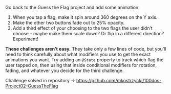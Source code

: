 Go back to the Guess the Flag project and add some animation: 
1. When you tap a flag, make it spin around 360 degrees on the Y axis.
2. Make the other two buttons fade out to 25% opacity.
3. Add a third effect of your choosing to the two flags the user didn’t choose – maybe make them scale down? Or flip in a different direction? Experiment!

**These challenges aren’t easy.** They take only a few lines of code, but you’ll need to think carefully about what modifiers you use to get the exact animations you want. Try adding an `@State` property to track which flag the user tapped on, then using that inside conditional modifiers for rotation, fading, and whatever you decide for the third challenge.

Challenge solved in repository -> https://github.com/mkostrzycki/100dos-Project02-GuessTheFlag
